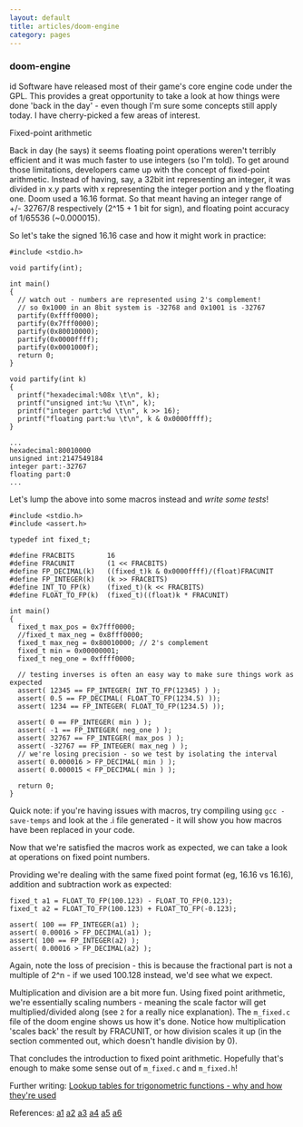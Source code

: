 ```yaml
---
layout: default
title: articles/doom-engine
category: pages
---
```


### doom-engine ###

id Software have released most of their game's core engine code under the GPL. This provides a great opportunity to take a look at how things were done 'back in the day' - even though I'm sure some concepts still apply today. I have cherry-picked a few areas of interest.

Fixed-point arithmetic

Back in day (he says) it seems floating point operations weren't terribly efficient and it was much faster to use integers (so I'm told). To get around those limitations, developers came up with the concept of fixed-point arithmetic. Instead of having, say, a 32bit int representing an integer, it was divided in x.y parts with x representing the integer portion and y the floating one. Doom used a 16.16 format. So that meant having an integer range of +/- 32767/8 respectively (2^15 + 1 bit for sign), and floating point accuracy of 1/65536 (~0.000015).

So let's take the signed 16.16 case and how it might work in practice:

    #include <stdio.h>
    
    void partify(int);
    
    int main()
    {
      // watch out - numbers are represented using 2's complement!
      // so 0x1000 in an 8bit system is -32768 and 0x1001 is -32767
      partify(0xffff0000);
      partify(0x7fff0000);
      partify(0x80010000);
      partify(0x0000ffff);
      partify(0x0001000f);
      return 0;
    }
    
    void partify(int k)
    {
      printf("hexadecimal:%08x \t\n", k);
      printf("unsigned int:%u \t\n", k);
      printf("integer part:%d \t\n", k >> 16);
      printf("floating part:%u \t\n", k & 0x0000ffff);
    }
    
    ...
    hexadecimal:80010000 
    unsigned int:2147549184 
    integer part:-32767 
    floating part:0 
    ...

Let's lump the above into some macros instead and *write some tests*!

    #include <stdio.h>
    #include <assert.h>
    
    typedef int fixed_t;
    
    #define FRACBITS        16
    #define FRACUNIT        (1 << FRACBITS)
    #define FP_DECIMAL(k)   ((fixed_t)k & 0x0000ffff)/(float)FRACUNIT
    #define FP_INTEGER(k)   (k >> FRACBITS)
    #define INT_TO_FP(k)    (fixed_t)(k << FRACBITS)
    #define FLOAT_TO_FP(k)  (fixed_t)((float)k * FRACUNIT)
    
    int main()
    {
      fixed_t max_pos = 0x7fff0000;
      //fixed_t max_neg = 0x8fff0000;
      fixed_t max_neg = 0x80010000; // 2's complement
      fixed_t min = 0x00000001;
      fixed_t neg_one = 0xffff0000;
    
      // testing inverses is often an easy way to make sure things work as expected
      assert( 12345 == FP_INTEGER( INT_TO_FP(12345) ) );
      assert( 0.5 == FP_DECIMAL( FLOAT_TO_FP(1234.5) ));
      assert( 1234 == FP_INTEGER( FLOAT_TO_FP(1234.5) ));
    
      assert( 0 == FP_INTEGER( min ) );
      assert( -1 == FP_INTEGER( neg_one ) );
      assert( 32767 == FP_INTEGER( max_pos ) );
      assert( -32767 == FP_INTEGER( max_neg ) );
      // we're losing precision - so we test by isolating the interval
      assert( 0.000016 > FP_DECIMAL( min ) );
      assert( 0.000015 < FP_DECIMAL( min ) );
    
      return 0;
    }

Quick note: if you're having issues with macros, try compiling using `gcc -save-temps` and look at the .i file generated - it will show you how macros have been replaced in your code.

Now that we're satisfied the macros work as expected, we can take a look at operations on fixed point numbers.

Providing we're dealing with the same fixed point format (eg, 16.16 vs 16.16), addition and subtraction work as expected:

    fixed_t a1 = FLOAT_TO_FP(100.123) - FLOAT_TO_FP(0.123);
    fixed_t a2 = FLOAT_TO_FP(100.123) + FLOAT_TO_FP(-0.123);
  
    assert( 100 == FP_INTEGER(a1) );
    assert( 0.00016 > FP_DECIMAL(a1) );
    assert( 100 == FP_INTEGER(a2) );
    assert( 0.00016 > FP_DECIMAL(a2) );

Again, note the loss of precision - this is because the fractional part is not a multiple of 2^n - if we used 100.128 instead, we'd see what we expect.

Multiplication and division are a bit more fun. Using fixed point arithmetic, we're essentially scaling numbers - meaning the scale factor will get multiplied/divided along (see `2` for a really nice explanation). The `m_fixed.c` file of the doom engine shows us how it's done. Notice how multiplication 'scales back' the result by FRACUNIT, or how division scales it up (in the section commented out, which doesn't handle division by 0).

That concludes the introduction to fixed point arithmetic. Hopefully that's enough to make some sense out of `m_fixed.c` and `m_fixed.h`!

Further writing: [Lookup tables for trigonometric functions - why and how they're used](https://github.com/id-Software/DOOM/blob/master/linuxdoom-1.10/tables.c)

References:
[a1](http://doomwiki.org/wiki/Inaccurate_trigonometry_table)
[a2](http://www.yaldex.com/games-programming/0672323699_ch11lev1sec5.html)
[a3](http://users.otenet.gr/~velktron/tech.html)
[a4](http://x86asm.net/articles/fixed-point-arithmetic-and-tricks/)
[a5](http://stackoverflow.com/questions/141525/absolute-beginners-guide-to-bit-shifting)
[a6](http://en.wikipedia.org/wiki/Two's_complement)

